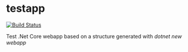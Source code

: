 # testapp
[![Build Status](https://dev.azure.com/kgauza2/kgauzatestapp2/_apis/build/status/kgauzatestapp2%20-%20CI?branchName=master)](https://dev.azure.com/kgauza2/kgauzatestapp2/_build/latest?definitionId=1&branchName=master) 

Test .Net Core webapp based on a structure generated with *dotnet new webapp*

